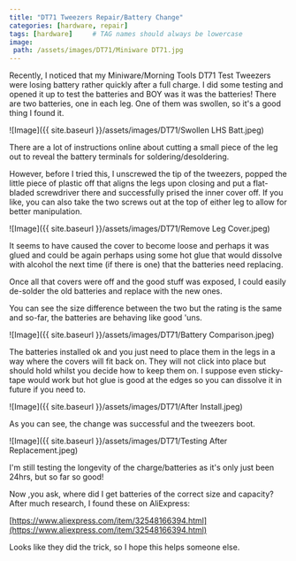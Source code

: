 ```yaml
---
title: "DT71 Tweezers Repair/Battery Change"
categories: [hardware, repair]
tags: [hardware]     # TAG names should always be lowercase
image:
 path: /assets/images/DT71/Miniware DT71.jpg
---
```


Recently, I noticed that my Miniware/Morning Tools DT71 Test Tweezers were losing battery rather quickly after a full charge.
I did some testing and opened it up to test the batteries and BOY was it was the batteries!
There are two batteries, one in each leg.
One of them was swollen, so it's a good thing I found it.

![Image]({{ site.baseurl }}/assets/images/DT71/Swollen LHS Batt.jpeg)

There are a lot of instructions online about cutting a small piece of the leg out to reveal the battery terminals for soldering/desoldering.

However, before I tried this, I unscrewed the tip of the tweezers, popped the little piece of plastic off that aligns the legs upon closing and put a flat-bladed screwdriver there and successfully prised the inner cover off. If you like, you can also take the two screws out at the top of either leg to allow for better manipulation.

![Image]({{ site.baseurl }}/assets/images/DT71/Remove Leg Cover.jpeg)

It seems to have caused the cover to become loose and perhaps it was glued and could be again perhaps using some hot glue that would dissolve with alcohol the next time (if there is one) that the batteries need replacing.

Once all that covers were off and the good stuff was exposed, I could easily de-solder the old batteries and replace with the new ones.

You can see the size difference between the two but the rating is the same and so-far, the batteries are behaving like good 'uns.

![Image]({{ site.baseurl }}/assets/images/DT71/Battery Comparison.jpeg)

The batteries installed ok and you just need to place them in the legs in a way where the covers will fit back on. They will not click into place but should hold whilst you decide how to keep them on. I suppose even sticky-tape would work but hot glue is good at the edges so you can dissolve it in future if you need to.

![Image]({{ site.baseurl }}/assets/images/DT71/After Install.jpeg)

As you can see, the change was successful and the tweezers boot.

![Image]({{ site.baseurl }}/assets/images/DT71/Testing After Replacement.jpeg)

I'm still testing the longevity of the charge/batteries as it's only just been 24hrs, but so far so good!

Now ,you ask, where did I get batteries of the correct size and capacity?
After much research, I found these on AliExpress:

[https://www.aliexpress.com/item/32548166394.html](https://www.aliexpress.com/item/32548166394.html)

Looks like they did the trick, so I hope this helps someone else.
